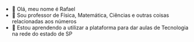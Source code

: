 - 👋 Olá, meu nome é Rafael
- 👀 Sou professor de Física, Matemática, Ciências e outras coisas relacionadas aos números
- 🌱 Estou aprendendo a utilizar a plataforma para dar aulas de Tecnologia na rede do estado de SP


<!---
FrafaelVeroneze/FrafaelVeroneze is a ✨ special ✨ repository because its `README.md` (this file) appears on your GitHub profile.
You can click the Preview link to take a look at your changes.
--->
